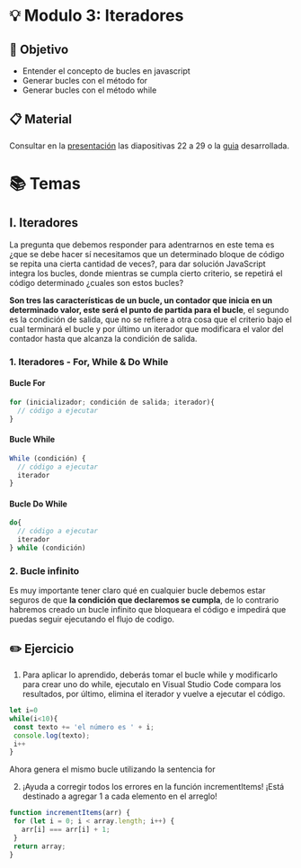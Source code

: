 # :bulb: Modulo 3: Iteradores

## :book: Objetivo

- Entender el concepto de bucles en javascript
- Generar bucles con el método for
- Generar bucles con el método while

## :clipboard: Material

Consultar en la [presentación](https://docs.google.com/presentation/d/1OQoRYiBQd5si6hKliiw3uUtqgMgYyCdP8UTzw7xDfBY/edit?usp=sharing) las diapositivas 22 a 29 o la [guia](https://docs.google.com/document/d/1oacfP9b0qPZo7OJ0U0_i-gzluMbshqVDZJyEHuzH2h0/edit?usp=sharing) desarrollada.

# :books: Temas

## I. Iteradores

La pregunta que debemos responder para adentrarnos en este tema es ¿que se debe hacer sí necesitamos que un determinado bloque de código se repita una cierta cantidad de veces?, para dar solución JavaScript integra los bucles, donde mientras se cumpla cierto criterio, se repetirá el código determinado ¿cuales son estos bucles?

**Son tres las características de un bucle, un contador que inicia en un determinado valor, este será el punto de partida para el bucle**, el segundo es la condición de salida, que no se refiere a otra cosa que el criterio bajo el cual terminará el bucle y por último un iterador que modificara el valor del contador hasta que alcanza la condición de salida.


### 1. Iteradores - For, While & Do While

#### Bucle For

```js
for (inicializador; condición de salida; iterador){
  // código a ejecutar
}
```

#### Bucle While

```js
While (condición) {
  // código a ejecutar
  iterador
}
```

#### Bucle Do While

```js
do{
  // código a ejecutar
  iterador
} while (condición)
```


### 2. Bucle infinito

Es muy importante tener claro qué en cualquier bucle debemos estar seguros de que **la condición que declaremos se cumpla**, de lo contrario habremos creado un bucle infinito que bloqueara el código e impedirá que puedas seguir ejecutando el flujo de codigo.

## :pencil2: Ejercicio

1. Para aplicar lo aprendido, deberás tomar el bucle while y modificarlo para crear uno do while, ejecutalo en Visual Studio Code compara los resultados, por último, elimina el iterador y vuelve a ejecutar el código.

```js
let i=0
while(i<10){
 const texto += 'el número es ' + i;
 console.log(texto);
 i++
}
```

Ahora genera el mismo bucle utilizando la sentencia for

2. ¡Ayuda a corregir todos los errores en la función incrementItems! ¡Está destinado a agregar 1 a cada elemento en el arreglo!

```js
function incrementItems(arr) {
 for (let i = 0; i < array.length; i++) {
   arr[i] === arr[i] + 1;
 }
 return array;
}

